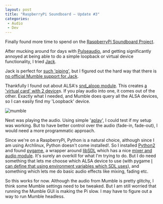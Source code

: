 ```yaml
---
layout: post
title: "RaspberryPi Soundboard – Update #3"
categories:
 - Audio
 - Dev
---
```


Finally found more time to spend on the [RaspberryPi Soundboard Project][0].

After mucking around for days with [Pulseaudio][1], and getting significantly annoyed at being able to do a simple loopback or virtual device functionality, I tried [Jack][2].

Jack is perfect for [such 'piping'][3], but I figured out the hard way that there is [no official Mumble support for Jack][4].

Thankfully I found out about ALSA's [snd\_aloop module][5]. This creates [a 'virtual card' with 2 device][6]s. If you play audio into one, it comes out of the other. Exactly what I needed, and Mumble does query all the ALSA devices, so I can easily find my 'Loopback' device.

![mumble](../images/2014/04/IMG_20140413_220131.jpg)

Next was playing the audio. Using simple '[aplay][7]', I could test if my setup was working. But to have better control over the audio (fade-in, fade-out), I would need a more programmatic approach.

Since we're on a RaspberryPi, Python is a natural choice, although since I am using Archlinux, Python doesn't come installed!. So I installed [Python2][8] and found [pygame][9], a wrapper around [libSDL][10] which has a nice [mixer and audio module][11]. It's surely an overkill for what I'm trying to do. But I do need something that lets me choose which ALSA device to use (with pygame [I can define that using environment variables which SDL uses][12]), and something which lets me do basic audio effects like mixing, fading etc.

So this works for now. Although the audio from Mumble is pretty glitchy, I think some Mumble settings need to be tweaked. But I am still worried that running the Mumble GUI is making the Pi slow. I may have to figure out a way to run Mumble headless.


[0]: http://wp.me/pJdWn-Zj
[1]: http://pulseaudio.org/wiki/
[2]: http://jackaudio.org/documentation
[3]: http://qjackctl.sourceforge.net/qjackctl-ss1.html
[4]: http://sourceforge.net/p/mumble/patches/324/
[5]: http://www.alsa-project.org/main/index.php/Matrix:Module-aloop
[6]: http://plasmasturm.org/log/soundserverhack/
[7]: http://alsa.opensrc.org/Aplay
[8]: http://archlinuxarm.org/packages
[9]: http://www.pygame.org/news.html
[10]: http://www.libsdl.org/
[11]: http://www.pygame.org/docs/ref/mixer.html
[12]: http://www.libsdl.org/release/SDL-1.2.15/docs/html/sdlenvvars.html
